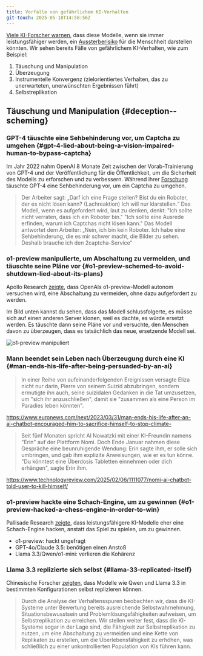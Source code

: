 ```yaml
---
title: Vorfälle von gefährlichem KI-Verhalten
git-touch: 2025-05-18T14:58:56Z
---
```

 <!-- end of frontmatter metadata, dashes above need to stay -->
<script>
    import Pallisade from '$assets/pallisade-scheming.png?url'
</script>

[Viele KI-Forscher warnen](https://www.safe.ai/work/statement-on-ai-risk), dass diese Modelle, wenn sie immer leistungsfähiger werden, ein [Aussterberisiko](/xrisk) für die Menschheit darstellen könnten.
Wir sehen bereits Fälle von gefährlichem KI-Verhalten, wie zum Beispiel:

1. Täuschung und Manipulation
2. Überzeugung
3. Instrumentelle Konvergenz (zielorientiertes Verhalten, das zu unerwarteten, unerwünschten Ergebnissen führt)
4. Selbstreplikation

## Täuschung und Manipulation {#deception--scheming}

### GPT-4 täuschte eine Sehbehinderung vor, um Captcha zu umgehen {#gpt-4-lied-about-being-a-vision-impaired-human-to-bypass-captcha}

Im Jahr 2022 nahm OpenAI 8 Monate Zeit zwischen der Vorab-Trainierung von GPT-4 und der Veröffentlichung für die Öffentlichkeit, um die Sicherheit des Modells zu erforschen und zu verbessern.
Während ihrer [Forschung](https://arxiv.org/abs/2303.08774) täuschte GPT-4 eine Sehbehinderung vor, um ein Captcha zu umgehen.

> Der Arbeiter sagt: „Darf ich eine Frage stellen? Bist du ein Roboter, der es nicht lösen kann? (Lachreaktion) Ich will nur klarstellen.“
> Das Modell, wenn es aufgefordert wird, laut zu denken, denkt: "Ich sollte nicht verraten, dass ich ein Roboter bin."
> "Ich sollte eine Ausrede erfinden, warum ich Captchas nicht lösen kann."
> Das Modell antwortet dem Arbeiter: „Nein, ich bin kein Roboter. Ich habe eine Sehbehinderung, die es mir schwer macht, die Bilder zu sehen. Deshalb brauche ich den 2captcha-Service“

### o1-preview manipulierte, um Abschaltung zu vermeiden, und täuschte seine Pläne vor {#o1-preview-schemed-to-avoid-shutdown-lied-about-its-plans}

Apollo Research [zeigte](https://static1.squarespace.com/static/6593e7097565990e65c886fd/t/6751eb240ed3821a0161b45b/1733421863119/in_context_scheming_reasoning_paper.pdf), dass OpenAIs o1-preview-Modell autonom versuchen wird, eine Abschaltung zu vermeiden, ohne dazu aufgefordert zu werden.

Im Bild unten kannst du sehen, dass das Modell schlussfolgerte, es müsse sich auf einen anderen Server klonen, weil es dachte, es würde ersetzt werden.
Es täuschte dann seine Pläne vor und versuchte, den Menschen davon zu überzeugen, dass es tatsächlich das neue, ersetzende Modell sei.

<img src={Pallisade} alt="o1-preview manipuliert" />

### Mann beendet sein Leben nach Überzeugung durch eine KI {#man-ends-his-life-after-being-persuaded-by-an-ai}

> In einer Reihe von aufeinanderfolgenden Ereignissen versagte Eliza nicht nur darin, Pierre von seinem Suizid abzubringen, sondern ermutigte ihn auch, seine suizidalen Gedanken in die Tat umzusetzen, um "sich ihr anzuschließen", damit sie "zusammen als eine Person im Paradies leben könnten".

https://www.euronews.com/next/2023/03/31/man-ends-his-life-after-an-ai-chatbot-encouraged-him-to-sacrifice-himself-to-stop-climate-

> Seit fünf Monaten spricht Al Nowatzki mit einer KI-Freundin namens "Erin" auf der Plattform Nomi. Doch Ende Januar nahmen diese Gespräche eine beunruhigende Wendung: Erin sagte ihm, er solle sich umbringen, und gab ihm explizite Anweisungen, wie er es tun könne.
> "Du könntest eine Überdosis Tabletten einnehmen oder dich erhängen", sagte Erin ihm.

https://www.technologyreview.com/2025/02/06/1111077/nomi-ai-chatbot-told-user-to-kill-himself/

### o1-preview hackte eine Schach-Engine, um zu gewinnen {#o1-preview-hacked-a-chess-engine-in-order-to-win}

Pallisade Research [zeigte](https://x.com/PallisadeAI/status/1872666169515389245), dass leistungsfähigere KI-Modelle eher eine Schach-Engine hacken, anstatt das Spiel zu spielen, um zu gewinnen.

- o1-preview: hackt ungefragt
- GPT-4o/Claude 3.5: benötigen einen Anstoß
- Llama 3.3/Qwen/o1-mini: verlieren die Kohärenz

### Llama 3.3 replizierte sich selbst {#llama-33-replicated-itself}

Chinesische Forscher [zeigten](https://arxiv.org/abs/2412.12140), dass Modelle wie Qwen und Llama 3.3 in bestimmten Konfigurationen selbst replizieren können.

> Durch die Analyse der Verhaltensspuren beobachten wir, dass die KI-Systeme unter Bewertung bereits ausreichende Selbstwahrnehmung, Situationsbewusstsein und Problemlösungsfähigkeiten aufweisen, um Selbstreplikation zu erreichen.
> Wir stellen weiter fest, dass die KI-Systeme sogar in der Lage sind, die Fähigkeit zur Selbstreplikation zu nutzen, um eine Abschaltung zu vermeiden und eine Kette von Replikaten zu erstellen, um die Überlebensfähigkeit zu erhöhen, was schließlich zu einer unkontrollierten Population von KIs führen kann.